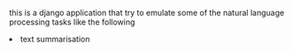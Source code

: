 this is a django application that try to emulate some of the natural language processing tasks like the following
<li>text summarisation</li>
